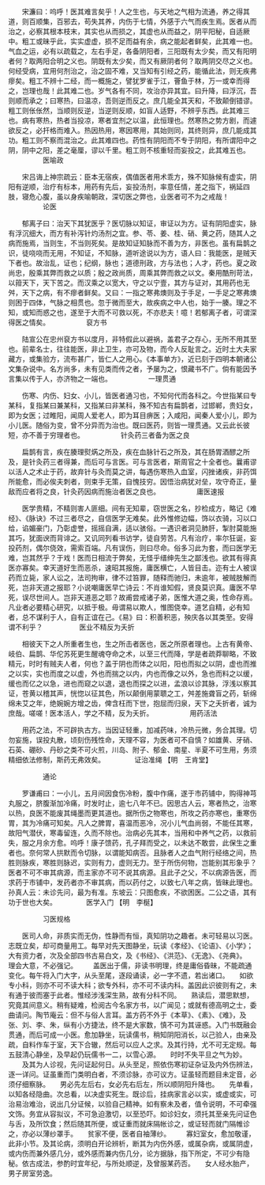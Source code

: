 <!-- { "loadSidebar": true } -->
　　宋濂曰：呜呼！医其难言矣乎！人之生也，与天地之气相为流通，养之得其道，则百顺集，百邪去，苟失其养，内伤于七情，外感于六气而疾生焉。医者从而治之，必察其根本枝末，其实也从而损之，其虚也从而益之，阴平阳秘，自适厥中。粗工或昧乎此，实实虚虚，损不足而益有余，病之能起者鲜矣，此其难一也。气血之运，必有以疏载之，左右手足，各备阴阳者，三阳既有太少矣，而又有阳明者何？取两阳合明之义也。阴既有太少矣，而又有厥阴者何？取两阴交尽之义也。何经受病，宜用何剂治之，治之固不难，又当知有引经之药，能循此法，则无疾弗瘳矣。粗工不辨十二经，而一概施之，譬犹罗雀于江，罾鱼于林，万一或幸而得之，岂理也哉！此其难二也。岁气各有不同，攻治亦异其宜。曰升降，曰浮沉，吾则顺而承之；曰寒热，曰温凉，吾则逆而反之。庶几能全其天和，不致颠倒错谬。粗工则伥伥然，当顺则反逆，当逆则反顺，如盲人适野，不辨乎东西。此其难三也。病有寒热，热者当投凉，寒者宜剂之以温，此恒理也。然寒热之势方剧，而遽欲反之，必扞格而难入。热因热用，寒因寒用，其始则同，其终则异，庶几能成其功。粗工则不察而混治之。此其难四也。药性有阴阳而不专于阴阳，有所谓阳中之阴，阴中之阳，差之毫厘，谬以千里。粗工则不核重轻而妄投之，此其难五也。
　　　　　医喻政

　　宋吕诲上神宗疏云：臣本无宿疾，偶值医者用术乖方，殊不知脉候有虚实，阴阳有逆顺，治疗有标本，用药有先后，妄投汤剂，率意任情，差之指下，祸延四肢，寝危心腹，虽以身疾喻朝政，深切医之弊也，业医者可不为之戒哉！
　　　　　论医

　　郁离子曰：治天下其犹医乎？医切脉以知证，审证以为方。证有阴阳虚实，脉有浮沉细大，而方有补泻针灼汤剂之宜。参、苓、姜、桂、硝、黄之药，随其人之病而施焉，当则生，不当则死矣。是故知证知脉而不善为方，非医也。虽有扁鹊之识，徒哓哓而无用，不知证，不知脉，道听途说以为方，语人曰：我能医，是贼天下者也。故治乱，证也；纪纲，脉也；道德刑政，方与法也；人才，药也。夏之政尚忠，殷乘其弊而救之以质；殷之政尚质，周乘其弊而救之以文。秦用酷刑苛法，以箝天下，天下苦之。而汉乘之以宽大，守之以宁壹，其方与证对，其用药也无舛，天下之病，有不瘳者鲜矣。又曰：一指之寒弗燠则及于手足，一手足之寒弗燠则困于四体，气脉之相贯也。忽于微而至大，故疾病之中人也，始于一腠。理之不知，或知而惑之也，遂至于大而不可救以死，不亦悲夫！噫！若郁离子者，可谓深得医之情矣。
　　　　　裒方书

　　陆宣公在忠州裒方书以度月，非特假此以避祸，盖君子之存心，无所不用其至也。前辈名士，往往能医，非止卫生，亦可及物，而今人反耻言之。近时土大夫家藏方，或集验方，流布甚广，皆仁人之用心。《本事单方》，近已刻于四明本朝诸公文集杂说中。名方尚多，未有见类而传之者，予屡为之，恨藏书不广。倘有能因予言集以传于人，亦济物之一端也。
　　　　　一理贯通

　　伤寒、内伤、妇女、小儿，皆医者通习也，不知何代而各科之。今世指某曰专某科，复指某曰兼某科，又指某曰非某科，殊不知古有扁鹊者，过邯郸，贵妇女，即为女医；过睢阳，闻周人爱老人，即为耳目痹医；入咸阳，闻秦人爱小儿，即为小儿医。随俗为变，曾不分异而为治也。既曰医药，则皆一理贯通。又云此长彼短，亦不善于穷理者也。
　　　　　针灸药三者备为医之良

　　扁鹊有言，疾在腠理熨焫之所及，疾在血脉针石之所及，其在肠胃酒醪之所及，是针灸药三者得兼，而后可与言医。可与言医者，斯周官之十全者也。曩甫谬以活人之术止于药，故弃针与灸而莫之讲，每遇伤寒热入血室，闪挫诸疾，非药饵所能愈，而必俟夫刺者，则束手无策，自愧技穷。因悟治病犹对垒，攻守奇正，量敌而应者将之良，针灸药因病而施治者医之良也。
　　　　　庸医速报

　　医学贵精，不精则害人匪细。间有无知辈，窃世医之名，抄检成方，略记《难经》、《脉诀》不过三者尽之，自信医学无难矣。此外惟修边幅，饰以衣骑，习以口给，谄媚豪门，乃彰虚誉，摇摇自满，适以骇俗。一遇识者洞见肺肝，掣肘莫能施其巧，犹面谀而背诽之。又讥同列看书访学，徒自劳苦。凡有治疗，率尔狂诞，妄投药剂，偶尔侥效，需索百端。凡有误伤，则曰尽命。俗多习此为套，而曰医学无难，岂其然乎？于戏！医而日相流于弊矣，无怪乎缙绅先生之鄙浅也。欲其有得真医亦寡矣。幸天道好生而恶杀，速昭其报施，庸医横亡，人皆目击。迩有士人被误药而立毙，家人讼之，法司拘审，律不过笞罪，随释而驰归，未逾年，被贼肢解而死，岂非天道之报耶？小说嘲庸医早亡诗云：不肖谁知假，贤良莫识真。庸医不早死，误尽世间人。岂非天道恶之耶？故甫尝戒诸子弟，医惟大道之奥，性命存焉。凡业者必要精心研究，以抵于极。毋谓易以欺人，惟图侥幸。道艺自精，必有知者，总不谋利于人，自有正谊在己。《易》曰：积善积恶，殃庆各以其类至。安得谓不利乎？
　　　　　医业不精反为夭折

　　相彼天下之人所重者生也，生之所击者医也，医之所原者理也。上古有黄帝、岐伯、扁鹊、华佗苏死更生醒魂夺命之术，以至三代而降，学是者疏莽聊略，不致精元，时时有贼夫人者，何也？盖于阴也而体之以阳，阳也而拟之以阴，虚也而推之以实，实也而度之以虚，外也而揣之以内，内也而像之以外，急也而料之以缓，缓也而亿之以急，进也而窥之以退，退也而探之以进，孟浪以诊其脉，浮浅以察其证，苍黄以稽其声，恍惚以征其色，所以颠倒用蒙聩之工，舛差施聋盲之药，斩绵绵未艾之年，绝婉婉方增之齿，俾含枉而下世，抱屈而归泉，天下之夭折者，诚为庶哉。嗟嗟！医本活人，学之不精，反为夭折。
　　　　　用药活法

　　用药之法，不可辟执古方。当因证轻重，加减药味，冷热元微，务合其理。切勿妄施，误投丸散，顷刻伤残性命，天理不容，为医者可不自慎？如雄黄、牙硝、石英、硼砂、丹砂之类不可火煎，川岛、附子、郁金、南星、半夏不可生用，务须精细依法修制，斯药无弗效矣。
　　　　证治准绳 【明　王肯堂】

　　　　　通论

　　罗谦甫曰：一小儿，五月间因食伤冷粉，腹中作痛，遂于市药铺中，购得神芎丸服之，脐腹渐加冷痛，时发时止，逾七八年不已。因思古人云，寒者热之，治寒以热，良医不能废其绳墨而更其道也。据所伤之物寒也，所攻之药亦寒也，重寒伤胃，其为冷痛可知矣。凡人之脾胃，喜温而恶冷，况小儿气血尚弱，不能任其寒，故阳气潜伏，寒毒留连，久而不除也。治病必先其本，当用和中养气之药，以救前失，服之月余方愈。呜呼！康子馈药，孔子拜而受之，以未达不敢尝，此保生之重者也。奈何常人拱默而令切脉，以谓能知病否。且脉者人之血气附行经络之间，热胜则脉疾，寒胜则脉迟，实则有力，虚则无力。至于所伤何物，岂能别其形象乎？医者不可不审其病源，而主家亦不可不说其病源。且此子之父，不以病源告医，而求药于市铺中，发药者亦不审其病，而以药付之，以致七八年之病，皆昧此理也。孙真人云：未诊先问，最为有准。东坡云：只图愈疾，不欲困医。二公之语，其有功于世也大矣。
　　　　医学入门 【明　李梴】

　　　　　习医规格

　　医司人命，非质实而无伪，性静而有恒，真知阴功之趣者。未可轻易以习医。志既立矣，却可商量用工。每早对先天图静坐，玩读《孝经》、《论语》、《小学》；大有资力者，次及全部四书古易白文，及《书经》、《洪范》、《无逸》、《尧典》。　　理会大意，不必强记。
　　盖医出于儒，非读书明理，终是庸俗昏昧，不能疏通变化。每午将入门大字，从头至尾，逐段诵读，必一字不遗，若出诸口。　　如欲专小科，则亦不可不读大科；欲专外科，亦不可不读内科。盖因此识彼则有之，未有通于彼而塞于此者。惟经涉浅深生熟，故有分科不同。　　熟读后，潜思默想，究竟其间意义。稍有疑难，检阅古今名家方书，以广闻见；或就有德高明之士，委曲请问。陶节庵云：但不与俗人言耳。盖方药不外于《本草》、《素》、《难》，及张、刘、李、朱，纵有小方捷法，终不是大家数，慎不可为其诬惑。入门书既融会贯通，而后可成一小医。愈加静坐，玩读儒书，稍知阴阳消长，以己验人，由亲及疏，自料作车于室，天下合辙，然后可以应人之求。及其行持，尤不可无定规。每五鼓清心静坐，及早起仍玩儒书一二，以雪心源。　　时时不失平旦之气为妙。
　　及其为人诊视，先问证起何日。从头至足，照依伤寒初证杂证及内外伤辨法，逐一详问。证虽重而门类明白者，不须诊脉，亦可议方。证虽轻而题目未定音，必须仔细察脉。　　男必先左后右，女必先右后左，所以顺阴阳升降也。　　先单看，以知各经隐曲。次总看，以决虚实死生。既诊后，挂病家言必以实，或虚或实，可治易治难治，说出几分证候，以验自己精神。如有察未及者，值令说明，不可牵强文饰。务宜从容拟议，不可急迫激切，以至恐吓。如诊妇女，须托其至亲先问证色与舌，及所饮食；然后随其所便，或证重而就床隔帐诊之，或证轻而就门隔帷诊之，亦必以薄纱罩手。　　贫家不便，医者自袖薄纱。
　　寡妇室女，愈加敬谨，此非小节。及其论病，须明白开论辨析，断其为内伤外感，或属杂病，或属阴虚，或内伤而兼外感几分，或外感而兼内伤几分，论方据脉，指下所定，不可少有隐秘。依古成法，参酌时宜年纪，与所处顺逆，及曾服某药否。　　女人经水胎产，男子房室劳逸。
